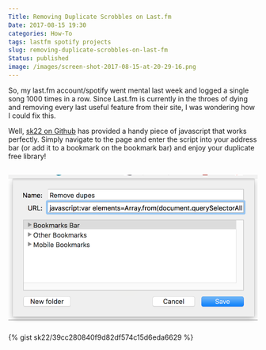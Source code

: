 ```yaml
---
Title: Removing Duplicate Scrobbles on Last.fm
Date: 2017-08-15 19:30
categories: How-To
tags: lastfm spotify projects
slug: removing-duplicate-scrobbles-on-last-fm
Status: published
image: /images/screen-shot-2017-08-15-at-20-29-16.png
---
```


So, my last.fm account/spotify went mental last week and logged a single song 1000 times in a row. Since Last.fm is currently in the throes of dying and removing every last useful feature from their site, I was wondering how I could fix this.

Well, [sk22 on Github](https://gist.github.com/sk22/39cc280840f9d82df574c15d6eda6629) has provided a handy piece of javascript that works perfectly. Simply navigate to the page and enter the script into your address bar (or add it to a bookmark on the bookmark bar) and enjoy your duplicate free library!

![Screen Shot 2017-08-15 at 20.29.16](/images/screen-shot-2017-08-15-at-20-29-16.png)
------------------------------------------------------------------------

{% gist sk22/39cc280840f9d82df574c15d6eda6629 %}
